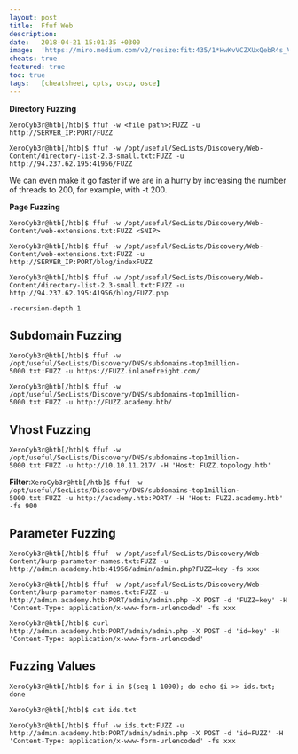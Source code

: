 ```yaml
---
layout: post
title:  Ffuf Web
description: 
date:   2018-04-21 15:01:35 +0300
image:  'https://miro.medium.com/v2/resize:fit:435/1*HwKvVCZXUxQebR4s_VfGNg.png'
cheats: true
featured: true
toc: true
tags:   [cheatsheet, cpts, oscp, osce]
---
```


**Directory Fuzzing**

`XeroCyb3r@htb[/htb]$ ffuf -w <file path>:FUZZ -u http://SERVER_IP:PORT/FUZZ`

`XeroCyb3r@htb[/htb]$ ffuf -w /opt/useful/SecLists/Discovery/Web-Content/directory-list-2.3-small.txt:FUZZ -u http://94.237.62.195:41956/FUZZ`

We can even make it go faster if we are in a hurry by increasing the number of threads to 200, for example, with -t 200.

**Page Fuzzing**

`XeroCyb3r@htb[/htb]$ ffuf -w /opt/useful/SecLists/Discovery/Web-Content/web-extensions.txt:FUZZ <SNIP>`

`XeroCyb3r@htb[/htb]$ ffuf -w /opt/useful/SecLists/Discovery/Web-Content/web-extensions.txt:FUZZ -u http://SERVER_IP:PORT/blog/indexFUZZ`

`XeroCyb3r@htb[/htb]$ ffuf -w /opt/useful/SecLists/Discovery/Web-Content/directory-list-2.3-small.txt:FUZZ -u http://94.237.62.195:41956/blog/FUZZ.php`

`-recursion-depth 1`

## Subdomain Fuzzing

`XeroCyb3r@htb[/htb]$ ffuf -w /opt/useful/SecLists/Discovery/DNS/subdomains-top1million-5000.txt:FUZZ -u https://FUZZ.inlanefreight.com/`

`XeroCyb3r@htb[/htb]$ ffuf -w /opt/useful/SecLists/Discovery/DNS/subdomains-top1million-5000.txt:FUZZ -u http://FUZZ.academy.htb/`

## Vhost  Fuzzing

`XeroCyb3r@htb[/htb]$ ffuf -w /opt/useful/SecLists/Discovery/DNS/subdomains-top1million-5000.txt:FUZZ -u http://10.10.11.217/ -H 'Host: FUZZ.topology.htb'`

**Filter**:`XeroCyb3r@htb[/htb]$ ffuf -w /opt/useful/SecLists/Discovery/DNS/subdomains-top1million-5000.txt:FUZZ -u http://academy.htb:PORT/ -H 'Host: FUZZ.academy.htb' -fs 900`

## Parameter Fuzzing

`XeroCyb3r@htb[/htb]$ ffuf -w /opt/useful/SecLists/Discovery/Web-Content/burp-parameter-names.txt:FUZZ -u http://admin.academy.htb:41956/admin/admin.php?FUZZ=key -fs xxx`

`XeroCyb3r@htb[/htb]$ ffuf -w /opt/useful/SecLists/Discovery/Web-Content/burp-parameter-names.txt:FUZZ -u http://admin.academy.htb:PORT/admin/admin.php -X POST -d 'FUZZ=key' -H 'Content-Type: application/x-www-form-urlencoded' -fs xxx`

`XeroCyb3r@htb[/htb]$ curl http://admin.academy.htb:PORT/admin/admin.php -X POST -d 'id=key' -H 'Content-Type: application/x-www-form-urlencoded'`

## Fuzzing Values

`XeroCyb3r@htb[/htb]$ for i in $(seq 1 1000); do echo $i >> ids.txt; done`

`XeroCyb3r@htb[/htb]$ cat ids.txt`

`XeroCyb3r@htb[/htb]$ ffuf -w ids.txt:FUZZ -u http://admin.academy.htb:PORT/admin/admin.php -X POST -d 'id=FUZZ' -H 'Content-Type: application/x-www-form-urlencoded' -fs xxx`

